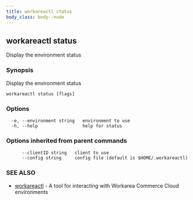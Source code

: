 ```yaml
---
title: workareactl status
body_class: body--nude
---
```

## workareactl status

Display the environment status

### Synopsis

Display the environment status

```
workareactl status [flags]
```

### Options

```
  -e, --environment string   environment to use
  -h, --help                 help for status
```

### Options inherited from parent commands

```
      --clientID string   client to use
      --config string     config file (default is $HOME/.workareactl)
```

### SEE ALSO

* [workareactl](/cli/workareactl.html)	 - A tool for interacting with Workarea Commerce Cloud environments


